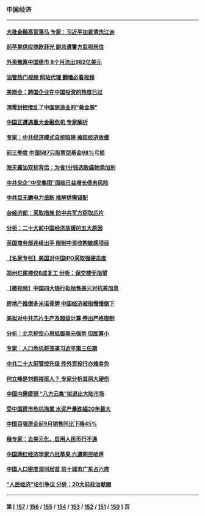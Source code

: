 ### 中国经济
---
#### [大批金融高官落马 专家：习近平加紧清洗江派](../../pages/ncid283/n13839933.md?10070445) 
#### [前苹果供应商欧菲光 副总遭警方监视居住](../../pages/ncid283/n13839926.md?10070445) 
#### [外资撤离中国债市 8个月流出982亿美元](../../pages/ncid283/n13839617.md?10070445) 
#### [油管热门视频 网站代理 翻墙必看视频](http://209.222.30.114:81/youtube.html?10070445)
#### [美商会：跨国企业在中国投资的热度已过](../../pages/ncid283/n13840022.md?10070445) 
#### [清零封控搅乱了中国旅游业的“黄金周”](../../pages/ncid283/n13839981.md?10070445) 
#### [中国正遭遇重大金融危机 专家解析](../../pages/ncid283/n13839969.md?10070445) 
#### [专家：中共经济模式自挖陷阱 难阻经济放缓](../../pages/ncid283/n13839667.md?10070445) 
#### [前三季度 中国587只股票型基金98%亏损](../../pages/ncid283/n13839639.md?10070445) 
#### [海天酱油双标背后：为省1分钱选致癌物添加剂](../../pages/ncid283/n13839613.md?10070445) 
#### [中共央企“中交集团”面临日益增长债务风险](../../pages/ncid283/n13839605.md?10070445) 
#### [中共巨无霸电力垄断 难解供需错配](../../pages/ncid283/n13839573.md?10070445) 
#### [台经济部：采取措施 防中共军方窃取芯片](../../pages/ncid283/n13839586.md?10070445) 
#### [分析：二十大前中国经济放缓的五大原因](../../pages/ncid283/n13839458.md?10070445) 
#### [英国商务部连续出手 限制中资收购敏感项目](../../pages/ncid283/n13839408.md?10070445) 
#### [【名家专栏】美国对中国IPO采取强硬态度](../../pages/ncid283/n13838731.md?10070445) 
#### [郑州烂尾楼仅6成复工 分析：保交楼无指望](../../pages/ncid283/n13838860.md?10070445) 
#### [【微视频】中国四大银行拟抛售美元对抗美加息](../../pages/ncid283/n13838787.md?10070445) 
#### [房地产推倒多米诺骨牌 中国经济被指慢慢倒下](../../pages/ncid283/n13838727.md?10070445) 
#### [美拟对中共芯片生产及超级计算 祭出严格限制](../../pages/ncid283/n13838241.md?10070445) 
#### [分析：北京挖空心思抵御美元强势 但胜算小](../../pages/ncid283/n13838226.md?10070445) 
#### [专家：人口危机将笼罩习近平第三任期](../../pages/ncid283/n13837863.md?10070445) 
#### [中共二十大前管控升级 传外资投行亦难幸免](../../pages/ncid283/n13837738.md?10070445) 
#### [何立峰是刘鹤接班人？ 专家分析其两大硬伤](../../pages/ncid283/n13837737.md?10070445) 
#### [中国内需疲弱 “八方云集”拟退出大陆市场](../../pages/ncid283/n13837811.md?10070445) 
#### [受中国房市危机拖累 水泥产量跌幅20年最大](../../pages/ncid283/n13837657.md?10070445) 
#### [中国百强房企前9月销售同比下降45%](../../pages/ncid283/n13837475.md?10070445) 
#### [俄专家：去美元化、启用人民币行不通](../../pages/ncid283/n13837392.md?10070445) 
#### [中国网红经济学家六批苹果 六遭网民呛声](../../pages/ncid283/n13837125.md?10070445) 
#### [中国人口密度深圳居首 前十城市广东占六席](../../pages/ncid283/n13837109.md?10070445) 
#### [“人民经济”论引争议 分析：20大前政治献媚](../../pages/ncid283/n13837230.md?10070445) 

---
#### 第 [ [157](./157.md?10070445) / [156](./156.md?10070445) / [155](./155.md?10070445) / [154](./154.md?10070445) / [153](./153.md?10070445) / [152](./152.md?10070445) / [151](./151.md?10070445) / [150](./150.md?10070445) ] 页
